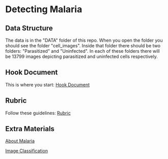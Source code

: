 # Detecting Malaria

## Data Structure
The data is in the "DATA" folder of this repo. When you open the folder you should see the folder "cell_images". Inside that folder there should be two folders: "Parasitized" and "Uninfected". In each of these folders there will be 13799 images depicting parasitized and uninfected cells respectively.

## Hook Document
This is where you start: [Hook Document](https://acrobat.adobe.com/link/review?uri=urn:aaid:scds:US:2d89c3fa-bf63-30ad-ad73-bb8a20329543)

## Rubric
Follow these guidelines: [Rubric](https://acrobat.adobe.com/link/review?uri=urn:aaid:scds:US:431d71d8-4784-3cdf-8daa-9d34fc5e3c02)

## Extra Materials
[About Malaria](https://www.cdc.gov/malaria/diagnosis_treatment/diagnosis.html#:~:text=Malaria%20parasites%20can%20be%20identified,the%20parasites%20a%20distinctive%20appearance)

[Image Classification](https://www.analyticsvidhya.com/blog/2020/08/top-4-pre-trained-models-for-image-classification-with-python-code/)
